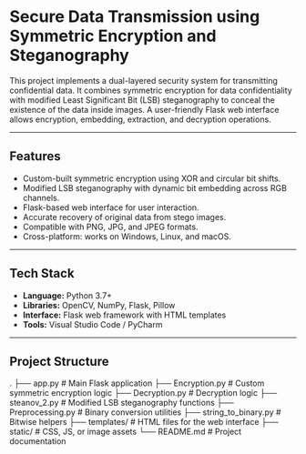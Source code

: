 # Secure Data Transmission using Symmetric Encryption and Steganography

This project implements a dual-layered security system for transmitting confidential data. It combines symmetric encryption for data confidentiality with modified Least Significant Bit (LSB) steganography to conceal the existence of the data inside images. A user-friendly Flask web interface allows encryption, embedding, extraction, and decryption operations.

---

## Features

- Custom-built symmetric encryption using XOR and circular bit shifts.
- Modified LSB steganography with dynamic bit embedding across RGB channels.
- Flask-based web interface for user interaction.
- Accurate recovery of original data from stego images.
- Compatible with PNG, JPG, and JPEG formats.
- Cross-platform: works on Windows, Linux, and macOS.
---

##  Tech Stack

- **Language:** Python 3.7+
- **Libraries:** OpenCV, NumPy, Flask, Pillow
- **Interface:** Flask web framework with HTML templates
- **Tools:** Visual Studio Code / PyCharm

---
## Project Structure

.
├── app.py # Main Flask application
├── Encryption.py # Custom symmetric encryption logic
├── Decryption.py # Decryption logic
├── steanov_2.py # Modified LSB steganography functions
├── Preprocessing.py # Binary conversion utilities
├── string_to_binary.py # Bitwise helpers
├── templates/ # HTML files for the web interface
├── static/ # CSS, JS, or image assets
└── README.md # Project documentation
